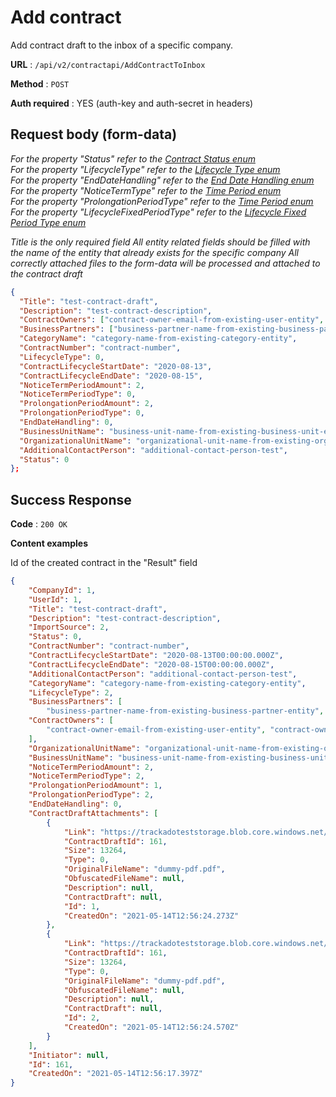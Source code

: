# Add contract

Add contract draft to the inbox of a specific company.

**URL** : `/api/v2/contractapi/AddContractToInbox`

**Method** : `POST`

**Auth required** : YES (auth-key and auth-secret in headers)

## Request body (form-data)

*For the property "Status" refer to the [Contract Status enum](./enums/contract-status.md)*<br>
*For the property "LifecycleType" refer to the [Lifecycle Type enum](./enums/lifecycle-type.md)*<br>
*For the property "EndDateHandling" refer to the [End Date Handling enum](./enums/end-date-handling.md)*<br>
*For the property "NoticeTermType" refer to the [Time Period enum](./enums/time-period.md)*<br>
*For the property "ProlongationPeriodType" refer to the [Time Period enum](./enums/time-period.md)*<br>
*For the property "LifecycleFixedPeriodType" refer to the [Lifecycle Fixed Period Type enum](./enums/lifecycle-fixed-period-type.md)*<br>

*Title is the only required field*
*All entity related fields should be filled with the name of the entity that already exists for the specific company*
*All correctly attached files to the form-data will be processed and attached to the contract draft*

```json
{
  "Title": "test-contract-draft",
  "Description": "test-contract-description",
  "ContractOwners": ["contract-owner-email-from-existing-user-entity", "contract-owner-email-from-existing-user-entity"] (serialized array),
  "BusinessPartners": ["business-partner-name-from-existing-business-partner-entity", "business-partner-name-from-existing-business-partner-entity"] (serialized array),
  "CategoryName": "category-name-from-existing-category-entity",
  "ContractNumber": "contract-number",
  "LifecycleType": 0,
  "ContractLifecycleStartDate": "2020-08-13",
  "ContractLifecycleEndDate": "2020-08-15",
  "NoticeTermPeriodAmount": 2,
  "NoticeTermPeriodType": 0,
  "ProlongationPeriodAmount": 2,
  "ProlongationPeriodType": 0,
  "EndDateHandling": 0,
  "BusinessUnitName": "business-unit-name-from-existing-business-unit-entity",
  "OrganizationalUnitName": "organizational-unit-name-from-existing-organizational-unit-entity",
  "AdditionalContactPerson": "additional-contact-person-test",
  "Status": 0
};
```

## Success Response

**Code** : `200 OK`

**Content examples**

Id of the created contract in the "Result" field

```json
{
    "CompanyId": 1,
    "UserId": 1,
    "Title": "test-contract-draft",
    "Description": "test-contract-description",
    "ImportSource": 2,
    "Status": 0,
    "ContractNumber": "contract-number",
    "ContractLifecycleStartDate": "2020-08-13T00:00:00.000Z",
    "ContractLifecycleEndDate": "2020-08-15T00:00:00.000Z",
    "AdditionalContactPerson": "additional-contact-person-test",
    "CategoryName": "category-name-from-existing-category-entity",
    "LifecycleType": 2,
    "BusinessPartners": [
        "business-partner-name-from-existing-business-partner-entity", "business-partner-name-from-existing-business-partner-entity"    ],
    "ContractOwners": [
        "contract-owner-email-from-existing-user-entity", "contract-owner-email-from-existing-user-entity"
    ],
    "OrganizationalUnitName": "organizational-unit-name-from-existing-organizational-unit-entity",
    "BusinessUnitName": "business-unit-name-from-existing-business-unit-entity",
    "NoticeTermPeriodAmount": 2,
    "NoticeTermPeriodType": 2,
    "ProlongationPeriodAmount": 1,
    "ProlongationPeriodType": 2,
    "EndDateHandling": 0,
    "ContractDraftAttachments": [
        {
            "Link": "https://trackadoteststorage.blob.core.windows.net/contracts/rsa-contract-draft-161-1MImDhM29ZOF0dvxZhgM-dummy-pdf.pdf",
            "ContractDraftId": 161,
            "Size": 13264,
            "Type": 0,
            "OriginalFileName": "dummy-pdf.pdf",
            "ObfuscatedFileName": null,
            "Description": null,
            "ContractDraft": null,
            "Id": 1,
            "CreatedOn": "2021-05-14T12:56:24.273Z"
        },
        {
            "Link": "https://trackadoteststorage.blob.core.windows.net/contracts/rsa-contract-draft-161-DjWiTAae8yqlD8eHLZUf-dummy-pdf.pdf",
            "ContractDraftId": 161,
            "Size": 13264,
            "Type": 0,
            "OriginalFileName": "dummy-pdf.pdf",
            "ObfuscatedFileName": null,
            "Description": null,
            "ContractDraft": null,
            "Id": 2,
            "CreatedOn": "2021-05-14T12:56:24.570Z"
        }
    ],
    "Initiator": null,
    "Id": 161,
    "CreatedOn": "2021-05-14T12:56:17.397Z"
}
```

